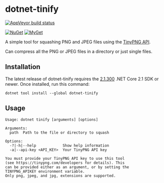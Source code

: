 dotnet-tinify
============

[![AppVeyor build status][appveyor-badge]](https://ci.appveyor.com/project/andrewlock/dotnet-tinify/branch/master)

[appveyor-badge]: https://img.shields.io/appveyor/ci/andrewlock/dotnet-tinify/master.svg?label=appveyor&style=flat-square

[![NuGet][main-nuget-badge]][main-nuget] [![MyGet][main-myget-badge]][main-myget]

[main-nuget]: https://www.nuget.org/packages/dotnet-tinify/
[main-nuget-badge]: https://img.shields.io/nuget/v/dotnet-tinify.svg?style=flat-square&label=nuget
[main-myget]: https://www.myget.org/feed/andrewlock-ci/package/nuget/dotnet-tinify
[main-myget-badge]: https://img.shields.io/www.myget/andrewlock-ci/vpre/dotnet-tinify.svg?style=flat-square&label=myget

A simple tool for squashing PNG and JPEG files using the [TinyPNG API](https://tinypng.com/).

Can compress all the PNG or JPEG files in a directory or just single files.

## Installation

The latest release of dotnet-tinify requires the [2.1.300](https://www.microsoft.com/net/download/dotnet-core/sdk-2.1.300) .NET Core 2.1 SDK or newer.
Once installed, run this command:

```
dotnet tool install --global dotnet-tinify
```

## Usage

```
Usage: dotnet tinify [arguments] [options]

Arguments:
  path  Path to the file or directory to squash

Options:
  -?|-h|--help            Show help information
  -a|--api-key <API_KEY>  Your TinyPNG API key

You must provide your TinyPNG API key to use this tool
(see https://tinypng.com/developers for details). This
can be provided either as an argument, or by setting the
TINYPNG_APIKEY environment variable.
Only png, jpeg, and jpg, extensions are supported.
```
